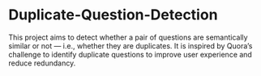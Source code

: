 # Duplicate-Question-Detection
This project aims to detect whether a pair of questions are semantically similar or not — i.e., whether they are duplicates. It is inspired by Quora’s challenge to identify duplicate questions to improve user experience and reduce redundancy.
